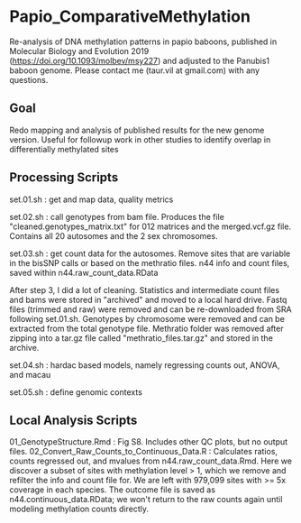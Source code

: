 # Papio_ComparativeMethylation
Re-analysis of DNA methylation patterns in papio baboons, published in Molecular Biology and Evolution 2019 (https://doi.org/10.1093/molbev/msy227) and adjusted to the Panubis1 baboon genome. Please contact me (taur.vil at gmail.com) with any questions. 

## Goal
Redo mapping and analysis of published results for the new genome version. 
Useful for followup work in other studies to identify overlap in differentially methylated sites

## Processing Scripts

set.01.sh : get and map data, quality metrics

set.02.sh : call genotypes from bam file. Produces the file "cleaned.genotypes_matrix.txt" for 012 matrices and the merged.vcf.gz file. Contains all 20 autosomes and the 2 sex chromosomes. 

set.03.sh : get count data for the autosomes. Remove sites that are variable in the bisSNP calls or based on the methratio files. n44 info and count files, saved within n44.raw_count_data.RData

After step 3, I did a lot of cleaning. Statistics and intermediate count files and bams were stored in "archived" and moved to a local hard drive. Fastq files (trimmed and raw) were removed and can be re-downloaded from SRA following set.01.sh. Genotypes by chromosome were removed and can be extracted from the total genotype file. Methratio folder was removed after zipping into a tar.gz file called "methratio_files.tar.gz" and stored in the archive. 

set.04.sh : hardac based models, namely regressing counts out, ANOVA, and macau

set.05.sh : define genomic contexts

## Local Analysis Scripts

01_GenotypeStructure.Rmd : Fig S8. Includes other QC plots, but no output files. 
02_Convert_Raw_Counts_to_Continuous_Data.R : Calculates ratios, counts regressed out, and mvalues from n44.raw_count_data.Rmd. Here we discover a subset of sites with methylation level > 1, which we remove and refilter the info and count file for. We are left with 979,099 sites with >= 5x coverage in each species. The outcome file is saved as n44.continuous_data.RData; we won't return to the raw counts again until modeling methylation counts directly. 

